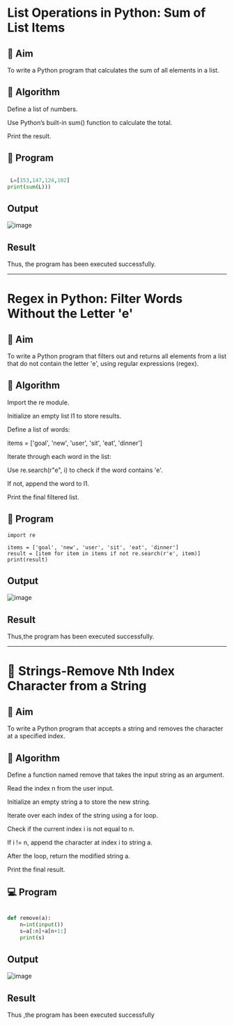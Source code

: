 # List Operations in Python: Sum of List Items

## 🎯 Aim

To write a Python program that calculates the sum of all elements in a list.

## 🧠 Algorithm

Define a list of numbers.

Use Python’s built-in sum() function to calculate the total.

Print the result.

## 🧾 Program

``` python

 L=[153,147,124,102] 
print(sum(L)))

```

## Output

![image](https://github.com/user-attachments/assets/5cfe4778-0e94-44b1-a239-6ae7a104ab6e)

## Result

Thus, the program has been executed successfully.

----

# Regex in Python: Filter Words Without the Letter 'e'

## 🎯 Aim

To write a Python program that filters out and returns all elements from a list that do not contain the letter 'e', using regular expressions (regex).

## 🧠 Algorithm

Import the re module.

Initialize an empty list l1 to store results.

Define a list of words:

items = ['goal', 'new', 'user', 'sit', 'eat', 'dinner']

Iterate through each word in the list:

Use re.search(r"e", i) to check if the word contains 'e'.

If not, append the word to l1.

Print the final filtered list.

## 🧾 Program

```
import re

items = ['goal', 'new', 'user', 'sit', 'eat', 'dinner']
result = [item for item in items if not re.search(r'e', item)]
print(result)

```

## Output

![image](https://github.com/user-attachments/assets/4c537d60-a8d7-496a-ad97-3d4313ecde7c)


## Result

Thus,the program has been executed successfully.

----

# 🧹 Strings-Remove Nth Index Character from a String

## 🎯 Aim

To write a Python program that accepts a string and removes the character at a specified index.

## 🧠 Algorithm

Define a function named remove that takes the input string as an argument.

Read the index n from the user input.

Initialize an empty string a to store the new string.

Iterate over each index of the string using a for loop.

Check if the current index i is not equal to n.

If i != n, append the character at index i to string a.

After the loop, return the modified string a.

Print the final result.

## 💻 Program

``` python

def remove(a):
    n=int(input())
    s=a[:n]+a[n+1:]
    print(s)

```

## Output


![image](https://github.com/user-attachments/assets/236c2fa3-6304-46e0-8bac-a884a1cd5f46)



## Result

Thus ,the program has been executed successfully




